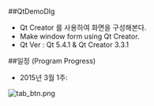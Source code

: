 ##QtDemoDlg
* Qt Creator 를 사용하여 화면을 구성해본다.
* Make window form using Qt Creator.
* Qt Ver : Qt 5.4.1 & Qt Creator 3.3.1

##일정 (Program Progress)
* 2015년 3월 1주:

![tab_btn.png](https://github.com/darongyi/QtDemoDlg/blob/master/tab_btn.png)  



